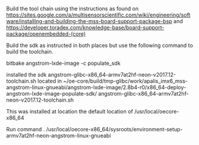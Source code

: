 Build the tool chain using the instructions as found on https://sites.google.com/a/multisensorscientific.com/wiki/engineering/software/installing-and-building-the-mss-board-support-package-bsp and https://developer.toradex.com/knowledge-base/board-support-package/openembedded-(core)

Build the sdk as instructed in both places but use the following command to build the toolchain. 

bitbake angstrom-lxde-image -c populate_sdk

installed the sdk angstrom-glibc-x86_64-armv7at2hf-neon-v2017.12-toolchain.sh located in ~/oe-core/build/tmp-glibc/work/apalis_imx6_mss-angstrom-linux-gnueabi/angstrom-lxde-image/2.8b4-r0/x86_64-deploy-angstrom-lxde-image-populate-sdk/ angstrom-glibc-x86_64-armv7at2hf-neon-v2017.12-toolchain.sh 

This was installed at location the default location of /usr/local/oecore-x86_64

Run command . /usr/local/oecore-x86_64/sysroots/environment-setup-armv7at2hf-neon-angstrom-linux-gnueabi


